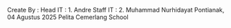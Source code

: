 Create By : 
  Head IT  : 1. Andre
  Staff IT : 2. Muhammad Nurhidayat
Pontianak, 04 Agustus 2025 Pelita Cemerlang School

